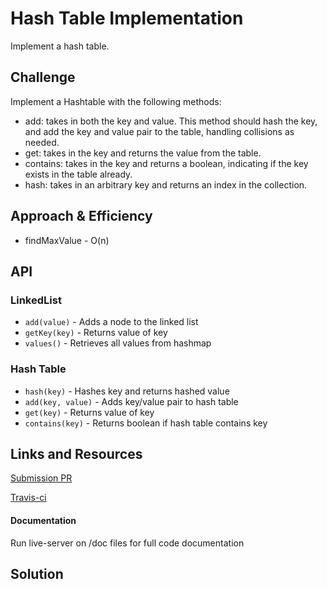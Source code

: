 # Hash Table Implementation

Implement a hash table.

## Challenge

Implement a Hashtable with the following methods:

* add: takes in both the key and value. This method should hash the key, and add the key and value pair to the table, handling collisions as needed.
* get: takes in the key and returns the value from the table.
* contains: takes in the key and returns a boolean, indicating if the key exists in the table already.
* hash: takes in an arbitrary key and returns an index in the collection.

## Approach & Efficiency
* findMaxValue - O(n)

## API
### LinkedList
* `add(value)` - Adds a node to the linked list
* `getKey(key)` - Returns value of key
* `values()` - Retrieves all values from hashmap

### Hash Table
* `hash(key)` - Hashes key and returns hashed value
* `add(key, value)` - Adds key/value pair to hash table
* `get(key)` - Returns value of key
* `contains(key)` - Returns boolean if hash table contains key

## Links and Resources

[Submission PR]()

[Travis-ci]()

#### Documentation
Run live-server on /doc files for full code documentation

## Solution

![]()
